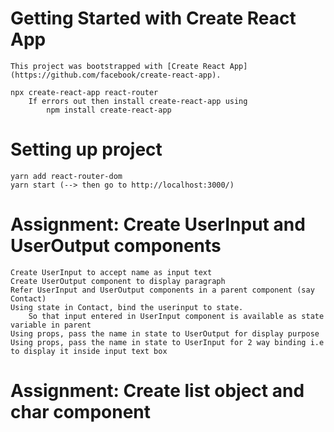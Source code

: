 # Getting Started with Create React App

    This project was bootstrapped with [Create React App](https://github.com/facebook/create-react-app).

    npx create-react-app react-router
        If errors out then install create-react-app using
            npm install create-react-app

# Setting up project

    yarn add react-router-dom
    yarn start (--> then go to http://localhost:3000/)

# Assignment: Create UserInput and UserOutput components
    Create UserInput to accept name as input text
    Create UserOutput component to display paragraph
    Refer UserInput and UserOutput components in a parent component (say Contact)
    Using state in Contact, bind the userinput to state. 
        So that input entered in UserInput component is available as state variable in parent
    Using props, pass the name in state to UserOutput for display purpose
    Using props, pass the name in state to UserInput for 2 way binding i.e to display it inside input text box


# Assignment: Create list object and char component